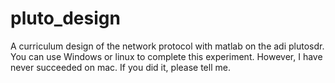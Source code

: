 # pluto_design
A curriculum design of the network protocol with matlab on the adi plutosdr.
You can use Windows or linux to complete this experiment. However, I have never succeeded on mac. If you did it, please tell me.
